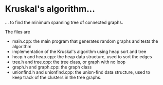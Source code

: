 Kruskal's algorithm...
==========
... to find the minimum spanning tree of connected graphs.

The files are
  * main.cpp: the main program that generates random graphs and tests the 
    algorithm
  * implementation of the Kruskal's algorithm using heap sort and tree
  * heap.h and heap.cpp: the heap data structure, used to sort the edges
  * tree.h and tree.cpp: the tree class, or graph with no loop
  * graph.h and graph.cpp: the graph class
  * unionfind.h and unionfind.cpp: the union-find data structure, used to 
  keep track of the clusters in the tree graphs.
